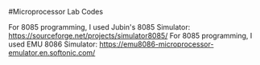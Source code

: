 #Microprocessor Lab Codes

For 8085 programming, I used Jubin's 8085 Simulator: https://sourceforge.net/projects/simulator8085/
For 8085 programming, I used EMU 8086 Simulator: https://emu8086-microprocessor-emulator.en.softonic.com/

